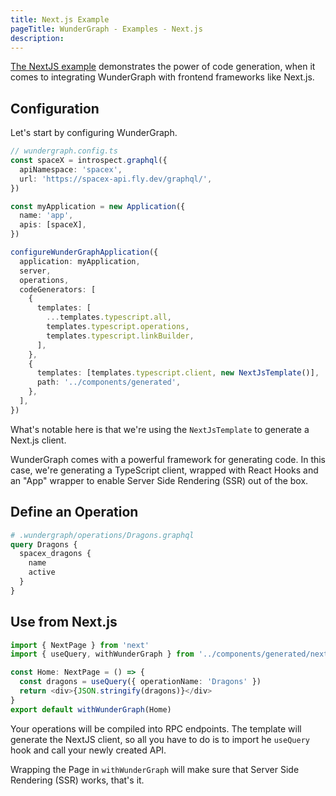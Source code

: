 ```yaml
---
title: Next.js Example
pageTitle: WunderGraph - Examples - Next.js
description:
---
```


[The NextJS example](https://github.com/wundergraph/wundergraph/tree/main/examples/nextjs) demonstrates the power of
code generation,
when it comes to integrating WunderGraph with frontend frameworks like Next.js.

## Configuration

Let's start by configuring WunderGraph.

```typescript
// wundergraph.config.ts
const spaceX = introspect.graphql({
  apiNamespace: 'spacex',
  url: 'https://spacex-api.fly.dev/graphql/',
})

const myApplication = new Application({
  name: 'app',
  apis: [spaceX],
})

configureWunderGraphApplication({
  application: myApplication,
  server,
  operations,
  codeGenerators: [
    {
      templates: [
        ...templates.typescript.all,
        templates.typescript.operations,
        templates.typescript.linkBuilder,
      ],
    },
    {
      templates: [templates.typescript.client, new NextJsTemplate()],
      path: '../components/generated',
    },
  ],
})
```

What's notable here is that we're using the `NextJsTemplate` to generate a Next.js client.

WunderGraph comes with a powerful framework for generating code.
In this case, we're generating a TypeScript client,
wrapped with React Hooks and an "App" wrapper to enable Server Side Rendering (SSR) out of the box.

## Define an Operation

```graphql
# .wundergraph/operations/Dragons.graphql
query Dragons {
  spacex_dragons {
    name
    active
  }
}
```

## Use from Next.js

```typescript
import { NextPage } from 'next'
import { useQuery, withWunderGraph } from '../components/generated/nextjs'

const Home: NextPage = () => {
  const dragons = useQuery({ operationName: 'Dragons' })
  return <div>{JSON.stringify(dragons)}</div>
}
export default withWunderGraph(Home)
```

Your operations will be compiled into RPC endpoints.
The template will generate the NextJS client,
so all you have to do is to import he `useQuery` hook and call your newly created API.

Wrapping the Page in `withWunderGraph` will make sure that Server Side Rendering (SSR) works,
that's it.
